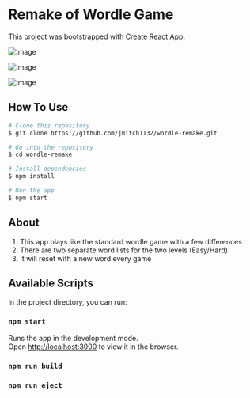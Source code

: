 # Remake of Wordle Game

This project was bootstrapped with [Create React App](https://github.com/facebook/create-react-app).

![image](https://github.com/jmitch1132/wordle-remake/assets/73263392/860e26ce-1d0f-4cdb-82e3-ae62e36f5476)

![image](https://github.com/jmitch1132/wordle-remake/assets/73263392/dcf2c9e6-0eff-4732-92db-07a30d6df95a)

![image](https://github.com/jmitch1132/wordle-remake/assets/73263392/b279bef6-980a-42a4-9779-db26a2b30d14)

## How To Use

```bash
# Clone this repository
$ git clone https://github.com/jmitch1132/wordle-remake.git

# Go into the repository
$ cd wordle-remake

# Install dependencies
$ npm install

# Run the app
$ npm start
```

## About

1.  This app plays like the standard wordle game with a few differences
2.  There are two separate word lists for the two levels (Easy/Hard)
3.  It will reset with a new word every game

## Available Scripts

In the project directory, you can run:

### `npm start`

Runs the app in the development mode.\
Open [http://localhost:3000](http://localhost:3000) to view it in the browser.

### `npm run build`

### `npm run eject`

